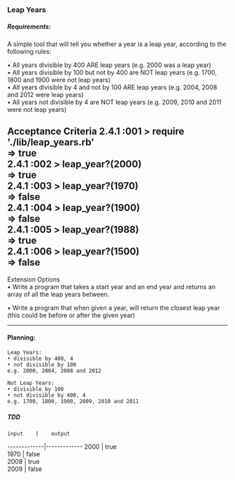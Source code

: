 ### Leap Years

##### Requirements:

A simple tool that will tell you whether a year is a leap year, according to the following rules:

• All years divisible by 400 ARE leap years (e.g. 2000 was a leap year)  
• All years divisible by 100 but not by 400 are NOT leap years (e.g. 1700, 1800 and 1900 were not leap years)  
• All years divisible by 4 and not by 100 ARE leap years (e.g. 2004, 2008 and 2012 were leap years)  
• All years not divisible by 4 are NOT leap years (e.g. 2009, 2010 and 2011 were not leap years)  

Acceptance Criteria
2.4.1 :001 > require './lib/leap_years.rb'  
 => true  
2.4.1 :002 > leap_year?(2000)  
 => true  
2.4.1 :003 > leap_year?(1970)  
 => false  
2.4.1 :004 > leap_year?(1900)  
 => false  
2.4.1 :005 > leap_year?(1988)  
 => true  
2.4.1 :006 > leap_year?(1500)  
 => false  
 ---
Extension Options  
• Write a program that takes a start year and an end year and returns an array of all the leap years between.  

• Write a program that when given a year, will return the closest leap year (this could be before or after the given year)  

---

#### Planning:

```
Leap Years:
• divisible by 400, 4
• not divisible by 100
e.g. 2000, 2004, 2008 and 2012

Not Leap Years:
• divisible by 100
• not divisible by 400, 4
e.g. 1700, 1800, 1900, 2009, 2010 and 2011
```

##### TDD

    input    |    output    
-------------|-------------
    2000     |    true     
    1970     |    false   
    2008     |    true     
    2009     |    false   
